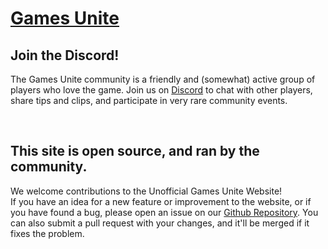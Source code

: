 # [Games Unite](https://mapleatmorning.github.io/Games-Unite/)

## Join the Discord!
The Games Unite community is a friendly and (somewhat) active group of players who love the game. Join us on <a href="https://discord.gg/zMmANqqFB5" target="_blank" title="Open in new tab">Discord</a> to chat with other players, share tips and clips, and participate in very rare community events.

<br>

## This site is open source, and ran by the community.
We welcome contributions to the Unofficial Games Unite Website! <br>
If you have an idea for a new feature or improvement to the website, or if you have found a bug, please open an issue on our <a href="https://github.com/MapleAtMorning/Games-Unite" target="_blank" title="Open in new tab">Github Repository</a>. You can also submit a pull request with your changes, and it'll be merged if it fixes the problem.
